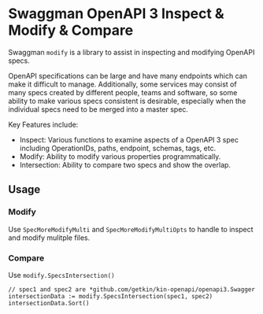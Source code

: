 # Swaggman OpenAPI 3 Inspect & Modify & Compare

Swaggman `modify` is a library to assist in inspecting and modifying OpenAPI specs.

OpenAPI specifications can be large and have many endpoints which can make it difficult to manage. Additionally, some services may consist of many specs created by different people, teams and software, so some ability to make various specs consistent is desirable, especially when the individual specs need to be merged into a master spec.

Key Features include:

* Inspect: Various functions to examine aspects of a OpenAPI 3 spec including OperationIDs, paths, endpoint, schemas, tags, etc.
* Modify: Ability to modify various properties programmatically.
* Intersection: Ability to compare two specs and show the overlap.

## Usage

### Modify

Use `SpecMoreModifyMulti` and `SpecMoreModifyMultiOpts` to handle 
to inspect and modify mulitple files. 

### Compare

Use `modify.SpecsIntersection()`

```
// spec1 and spec2 are *github.com/getkin/kin-openapi/openapi3.Swagger
intersectionData := modify.SpecsIntersection(spec1, spec2)
intersectionData.Sort()
```
